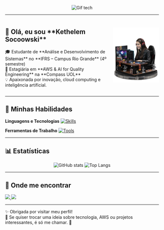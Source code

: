<div align="center">
  <img src="https://raw.githubusercontent.com/mayhemantt/mayhemantt/main/intro.gif" alt="Gif tech" width="600"/>
</div>

---

<div style="display: flex; align-items: center; justify-content: flex-start; gap: 20px;">
  <div style="flex: 1;">
    <h2>👋 Olá, eu sou **Kethelem Socoowski**</h2>
    <p>
      🎓 Estudante de **Análise e Desenvolvimento de Sistemas** no **IFRS – Campus Rio Grande** (4º semestre)<br>
      💼 Estagiária em **AWS & AI for Quality Engineering** na **Compass UOL**<br>
      💡 Apaixonada por inovação, cloud computing e inteligência artificial.
    </p>
  </div>
  <div>
    <img src="assets/Adobe%20Express%20-%20file.png" alt="Sua foto de perfil" width="150px">
  </div>
</div>

---

## 🚀 Minhas Habilidades

**Linguagens e Tecnologias** [![Skills](https://skillicons.dev/icons?i=java,js,python,c,php,html,css,react,mysql,postgres,aws)](https://skillicons.dev)

**Ferramentas de Trabalho** [![Tools](https://skillicons.dev/icons?i=git,github,vscode,eclipse)](https://skillicons.dev)

---

## 📊 Estatísticas

<div align="center">
  
![GitHub stats](https://github-readme-stats.vercel.app/api?username=Kethelems&show_icons=true&theme=radical&hide_title=true&hide_border=true&count_private=true)  ![Top Langs](https://github-readme-stats.vercel.app/api/top-langs/?username=Kethelems&layout=compact&theme=radical&hide_border=true)

</div>

---

## 💌 Onde me encontrar

<p align="left">
  <a href="mailto:Kethelemsocoowski@gmail.com">
    <img src="https://img.shields.io/badge/-Gmail-FF0000?style=for-the-badge&logo=gmail&logoColor=white"/>
  </a>
  <a href="https://www.linkedin.com/in/kethelem-socoowski-082109363/">
    <img src="https://img.shields.io/badge/-LinkedIn-0e76a8?style=for-the-badge&logo=linkedin&logoColor=white"/>
  </a>
</p>

---

✨ Obrigada por visitar meu perfil!  
💬 Se quiser trocar uma ideia sobre tecnologia, AWS ou projetos interessantes, é só me chamar. 🚀
